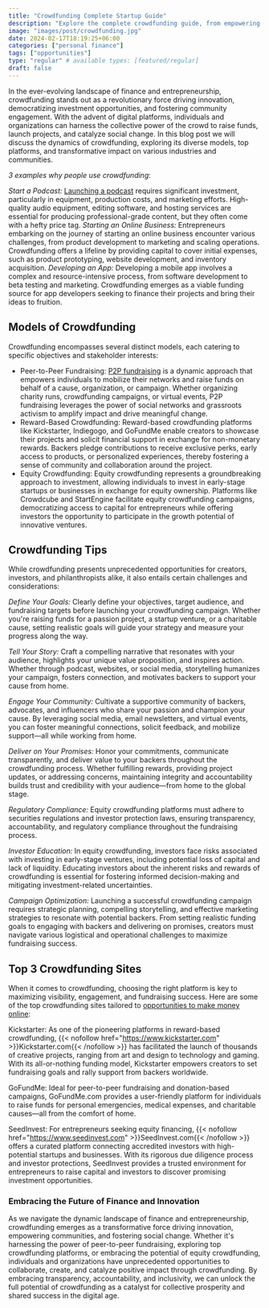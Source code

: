 ```yaml
---
title: "Crowdfunding Complete Startup Guide"
description: "Explore the complete crowdfunding guide, from empowering creativity to fostering entrepreneurship and social change, discover how crowdfunding is reshaping the future of finance and innovation."
image: "images/post/crowdfunding.jpg"
date: 2024-02-17T18:19:25+06:00
categories: ["personal finance"]
tags: ["opportunities"]
type: "regular" # available types: [featured/regular]
draft: false
---
```


In the ever-evolving landscape of finance and entrepreneurship, crowdfunding stands out as a revolutionary force driving innovation, democratizing investment opportunities, and fostering community engagement. With the advent of digital platforms, individuals and organizations can harness the collective power of the crowd to raise funds, launch projects, and catalyze social change. In this blog post we will discuss the dynamics of crowdfunding, exploring its diverse models, top platforms, and transformative impact on various industries and communities.

_3 examples why people use crowdfunding_:

_Start a Podcast:_ [Launching a podcast](/blog/how-to-start-a-podcast) requires significant investment, particularly in equipment, production costs, and marketing efforts. High-quality audio equipment, editing software, and hosting services are essential for producing professional-grade content, but they often come with a hefty price tag.
_Starting an Online Business:_ Entrepreneurs embarking on the journey of starting an online business encounter various challenges, from product development to marketing and scaling operations. Crowdfunding offers a lifeline by providing capital to cover initial expenses, such as product prototyping, website development, and inventory acquisition.
_Developing an App:_ Developing a mobile app involves a complex and resource-intensive process, from software development to beta testing and marketing. Crowdfunding emerges as a viable funding source for app developers seeking to finance their projects and bring their ideas to fruition.

## Models of Crowdfunding

Crowdfunding encompasses several distinct models, each catering to specific objectives and stakeholder interests:

- Peer-to-Peer Fundraising: [P2P fundraising](/blog/p2p-fundraising-tips) is a dynamic approach that empowers individuals to mobilize their networks and raise funds on behalf of a cause, organization, or campaign. Whether organizing charity runs, crowdfunding campaigns, or virtual events, P2P fundraising leverages the power of social networks and grassroots activism to amplify impact and drive meaningful change.    
- Reward-Based Crowdfunding: Reward-based crowdfunding platforms like Kickstarter, Indiegogo, and GoFundMe enable creators to showcase their projects and solicit financial support in exchange for non-monetary rewards. Backers pledge contributions to receive exclusive perks, early access to products, or personalized experiences, thereby fostering a sense of community and collaboration around the project.
- Equity Crowdfunding: Equity crowdfunding represents a groundbreaking approach to investment, allowing individuals to invest in early-stage startups or businesses in exchange for equity ownership. Platforms like Crowdcube and StartEngine facilitate equity crowdfunding campaigns, democratizing access to capital for entrepreneurs while offering investors the opportunity to participate in the growth potential of innovative ventures.
    
## Crowdfunding Tips

While crowdfunding presents unprecedented opportunities for creators, investors, and philanthropists alike, it also entails certain challenges and considerations:

_Define Your Goals:_ Clearly define your objectives, target audience, and fundraising targets before launching your crowdfunding campaign. Whether you're raising funds for a passion project, a startup venture, or a charitable cause, setting realistic goals will guide your strategy and measure your progress along the way.

_Tell Your Story:_ Craft a compelling narrative that resonates with your audience, highlights your unique value proposition, and inspires action. Whether through podcast, websites, or social media, storytelling humanizes your campaign, fosters connection, and motivates backers to support your cause from home.

_Engage Your Community:_ Cultivate a supportive community of backers, advocates, and influencers who share your passion and champion your cause. By leveraging social media, email newsletters, and virtual events, you can foster meaningful connections, solicit feedback, and mobilize support—all while working from home.

_Deliver on Your Promises:_ Honor your commitments, communicate transparently, and deliver value to your backers throughout the crowdfunding process. Whether fulfilling rewards, providing project updates, or addressing concerns, maintaining integrity and accountability builds trust and credibility with your audience—from home to the global stage.

_Regulatory Compliance:_ Equity crowdfunding platforms must adhere to securities regulations and investor protection laws, ensuring transparency, accountability, and regulatory compliance throughout the fundraising process.
    
_Investor Education:_ In equity crowdfunding, investors face risks associated with investing in early-stage ventures, including potential loss of capital and lack of liquidity. Educating investors about the inherent risks and rewards of crowdfunding is essential for fostering informed decision-making and mitigating investment-related uncertainties.
    
_Campaign Optimization:_ Launching a successful crowdfunding campaign requires strategic planning, compelling storytelling, and effective marketing strategies to resonate with potential backers. From setting realistic funding goals to engaging with backers and delivering on promises, creators must navigate various logistical and operational challenges to maximize fundraising success.

## Top 3 Crowdfunding Sites

When it comes to crowdfunding, choosing the right platform is key to maximizing visibility, engagement, and fundraising success. Here are some of the top crowdfunding sites tailored to [opportunities to make money online](/blog/ways-to-make-money-online):

Kickstarter: As one of the pioneering platforms in reward-based crowdfunding, {{< nofollow href="https://www.kickstarter.com" >}}Kickstarter.com{{< /nofollow >}} has facilitated the launch of thousands of creative projects, ranging from art and design to technology and gaming. With its all-or-nothing funding model, Kickstarter empowers creators to set fundraising goals and rally support from backers worldwide.
    
GoFundMe: Ideal for peer-to-peer fundraising and donation-based campaigns, GoFundMe.com provides a user-friendly platform for individuals to raise funds for personal emergencies, medical expenses, and charitable causes—all from the comfort of home.
    
SeedInvest: For entrepreneurs seeking equity financing, {{< nofollow href="https://www.seedinvest.com" >}}SeedInvest.com{{< /nofollow >}} offers a curated platform connecting accredited investors with high-potential startups and businesses. With its rigorous due diligence process and investor protections, SeedInvest provides a trusted environment for entrepreneurs to raise capital and investors to discover promising investment opportunities.
    
### Embracing the Future of Finance and Innovation

As we navigate the dynamic landscape of finance and entrepreneurship, crowdfunding emerges as a transformative force driving innovation, empowering communities, and fostering social change. Whether it's harnessing the power of peer-to-peer fundraising, exploring top crowdfunding platforms, or embracing the potential of equity crowdfunding, individuals and organizations have unprecedented opportunities to collaborate, create, and catalyze positive impact through crowdfunding. By embracing transparency, accountability, and inclusivity, we can unlock the full potential of crowdfunding as a catalyst for collective prosperity and shared success in the digital age.

